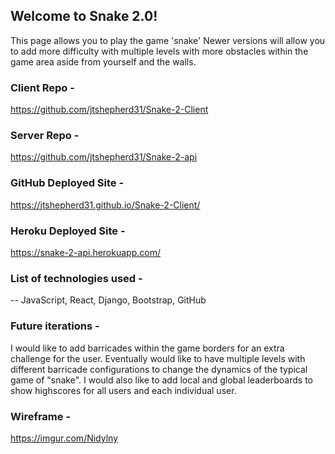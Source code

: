 ## Welcome to Snake 2.0!

This page allows you to play the game 'snake'
Newer versions will allow you to add more difficulty with multiple levels with more obstacles within the game area aside from yourself and the walls.


### Client Repo -
https://github.com/jtshepherd31/Snake-2-Client

### Server Repo -
https://github.com/jtshepherd31/Snake-2-api


### GitHub Deployed Site -
https://jtshepherd31.github.io/Snake-2-Client/

### Heroku Deployed Site -
https://snake-2-api.herokuapp.com/


### List of technologies used -

-- JavaScript, React, Django, Bootstrap, GitHub


### Future iterations -

I would like to add barricades within the game borders for an extra challenge for the user. Eventually would like to have multiple levels with different barricade configurations to change the dynamics of the typical game of "snake". I would also like to add local and global leaderboards to show highscores for all users and each individual user.


### Wireframe -
https://imgur.com/Nidylny

